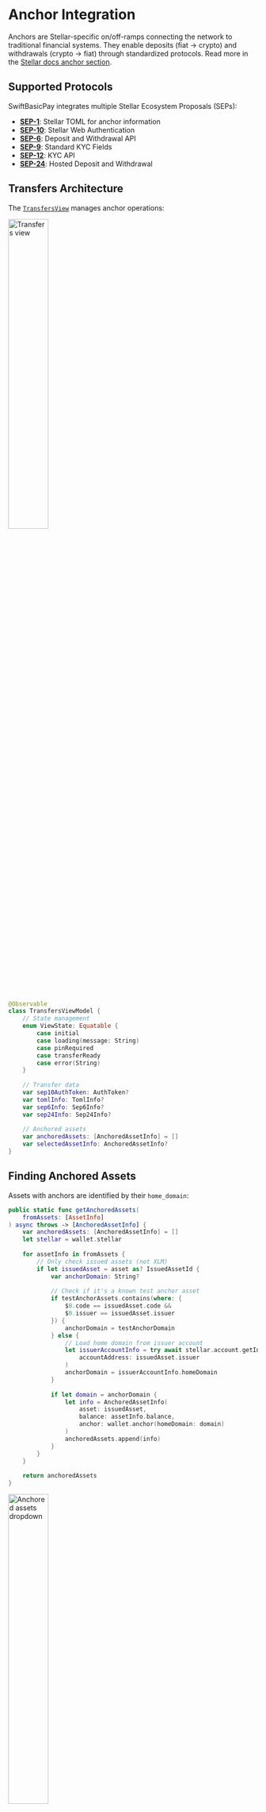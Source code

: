 # Anchor Integration

Anchors are Stellar-specific on/off-ramps connecting the network to traditional financial systems. They enable deposits (fiat → crypto) and withdrawals (crypto → fiat) through standardized protocols. Read more in the [Stellar docs anchor section](https://developers.stellar.org/docs/learn/fundamentals/anchors).

## Supported Protocols

SwiftBasicPay integrates multiple Stellar Ecosystem Proposals (SEPs):

- **[SEP-1](https://github.com/stellar/stellar-protocol/blob/master/ecosystem/sep-0001.md)**: Stellar TOML for anchor information
- **[SEP-10](https://github.com/stellar/stellar-protocol/blob/master/ecosystem/sep-0010.md)**: Stellar Web Authentication
- **[SEP-6](https://github.com/stellar/stellar-protocol/blob/master/ecosystem/sep-0006.md)**: Deposit and Withdrawal API
- **[SEP-9](https://github.com/stellar/stellar-protocol/blob/master/ecosystem/sep-0009.md)**: Standard KYC Fields
- **[SEP-12](https://github.com/stellar/stellar-protocol/blob/master/ecosystem/sep-0012.md)**: KYC API
- **[SEP-24](https://github.com/stellar/stellar-protocol/blob/master/ecosystem/sep-0024.md)**: Hosted Deposit and Withdrawal

## Transfers Architecture

The [`TransfersView`](https://github.com/Soneso/SwiftBasicPay/blob/main/SwiftBasicPay/View/TransfersView.swift) manages anchor operations:

<img src="./img/anchor/transfers_view.png" alt="Transfers view" width="40%">

```swift
@Observable
class TransfersViewModel {
    // State management
    enum ViewState: Equatable {
        case initial
        case loading(message: String)
        case pinRequired
        case transferReady
        case error(String)
    }
    
    // Transfer data
    var sep10AuthToken: AuthToken?
    var tomlInfo: TomlInfo?
    var sep6Info: Sep6Info?
    var sep24Info: Sep24Info?
    
    // Anchored assets
    var anchoredAssets: [AnchoredAssetInfo] = []
    var selectedAssetInfo: AnchoredAssetInfo?
}
```

## Finding Anchored Assets

Assets with anchors are identified by their `home_domain`:

```swift
public static func getAnchoredAssets(
    fromAssets: [AssetInfo]
) async throws -> [AnchoredAssetInfo] {
    var anchoredAssets: [AnchoredAssetInfo] = []
    let stellar = wallet.stellar
    
    for assetInfo in fromAssets {
        // Only check issued assets (not XLM)
        if let issuedAsset = asset as? IssuedAssetId {
            var anchorDomain: String?
            
            // Check if it's a known test anchor asset
            if testAnchorAssets.contains(where: { 
                $0.code == issuedAsset.code && 
                $0.issuer == issuedAsset.issuer 
            }) {
                anchorDomain = testAnchorDomain
            } else {
                // Load home domain from issuer account
                let issuerAccountInfo = try await stellar.account.getInfo(
                    accountAddress: issuedAsset.issuer
                )
                anchorDomain = issuerAccountInfo.homeDomain
            }
            
            if let domain = anchorDomain {
                let info = AnchoredAssetInfo(
                    asset: issuedAsset,
                    balance: assetInfo.balance,
                    anchor: wallet.anchor(homeDomain: domain)
                )
                anchoredAssets.append(info)
            }
        }
    }
    
    return anchoredAssets
}
```
<img src="./img/anchor/anchored_assets_dropdown.png" alt="Anchored assets dropdown" width="40%">

## SEP-1: Loading Anchor Information

The stellar.toml file provides anchor configuration:

```swift
@MainActor
private func checkWebAuth(anchor: stellar_wallet_sdk.Anchor) async {
    state = .loading(message: "Loading anchor configuration")
    tomlInfo = nil
    
    do {
        // Load TOML information through wallet SDK
        tomlInfo = try await anchor.sep1
    } catch {
        state = .error("Could not load anchor data: \(error.localizedDescription)")
        return
    }
    
    // Check for required endpoints
    guard tomlInfo?.webAuthEndpoint != nil else {
        state = .error("The anchor does not provide authentication service (SEP-10)")
        return
    }
    
    // Check for transfer servers
    let hasSep6 = tomlInfo?.transferServer != nil
    let hasSep24 = tomlInfo?.transferServerSep24 != nil
    
    if !hasSep6 && !hasSep24 {
        state = .error("Anchor does not support transfers")
        return
    }
    
    state = .pinRequired
}
```

## SEP-10: Web Authentication

Authenticating with the anchor using Stellar account:

<img src="./img/anchor/sep_10_pin.png" alt="SEP-10 PIN" width="40%">

```swift
@MainActor
func authenticateWithPin() async {
    guard !pin.isEmpty else {
        pinError = "Please enter your PIN"
        return
    }
    
    state = .loading(message: "Authenticating with anchor")
    
    // Get user's signing keypair
    var userKeyPair: SigningKeyPair?
    do {
        let authService = AuthService()
        userKeyPair = try authService.userKeyPair(pin: pin)
    } catch {
        pinError = error.localizedDescription
        state = .pinRequired
        return
    }
    
    // Clear PIN after use
    pin = ""
    
    // Authenticate with anchor
    let anchor = selectedAssetInfo.anchor
    do {
        let sep10 = try await anchor.sep10
        
        // Get authentication token
        sep10AuthToken = try await sep10.authenticate(
            userKeyPair: userKeyPair!
        )
        
        // Authentication successful
        await loadTransferInfo()
    } catch {
        pinError = "Authentication failed: \(error.localizedDescription)"
        state = .pinRequired
    }
}
```

## Loading Transfer Information

After authentication, load available transfer options:

```swift
@MainActor
private func loadTransferInfo() async {
    state = .loading(message: "Loading transfer options")
    
    guard let selectedAsset = selectedAssetInfo,
          let authToken = sep10AuthToken else {
        return
    }
    
    let anchor = selectedAsset.anchor
    
    // Load SEP-6 info if available
    if tomlInfo?.transferServer != nil {
        do {
            let sep6 = try await anchor.sep6()
            sep6Info = try await sep6.info(authToken: authToken)
        } catch {
            // SEP-6 not available or failed
        }
    }
    
    // Load SEP-24 info if available
    if tomlInfo?.transferServerSep24 != nil {
        do {
            let sep24 = try await anchor.sep24()
            sep24Info = try await sep24.info()
        } catch {
            // SEP-24 not available or failed
        }
    }
    
    state = .transferReady
}
```

## New Transfer View

The [`NewTransferView`](https://github.com/Soneso/SwiftBasicPay/blob/main/SwiftBasicPay/View/NewTransferView.swift) displays transfer options:

<img src="./img/anchor/sep_6_methods_buttons.png" alt="Transfer methods" width="40%">

```swift
struct NewTransferView: View {
    private var assetInfo: AnchoredAssetInfo
    private var authToken: AuthToken
    private var sep6Info: Sep6Info?
    private var sep24Info: Sep24Info?
    
    var body: some View {
        ScrollView {
            VStack(spacing: 24) {
                if sep6Info != nil {
                    sep6TransferCard
                }
                
                if sep24Info != nil {
                    sep24TransferCard
                }
            }
        }
    }
}
```

## SEP-6 Deposit

<img src="./img/anchor/sep_6_deposit_stepper.png" alt="SEP-6 deposit stepper" width="40%">

The deposit process using SEP-6:

```swift
private var sep6TransferCard: some View {
    VStack(alignment: .leading, spacing: 16) {
        // Header
        HStack {
            Image(systemName: "6.circle.fill")
                .font(.title2)
                .foregroundStyle(.blue)
            
            VStack(alignment: .leading) {
                Text("SEP-6 Transfers")
                    .font(.headline)
                Text("Traditional transfer protocol")
                    .font(.caption)
                    .foregroundStyle(.secondary)
            }
        }
        
        // Deposit button
        if let depositInfo = sep6Info?.deposit,
           let assetDepositInfo = depositInfo[assetInfo.code],
           assetDepositInfo.enabled {
            
            Button(action: { showSep6DepositSheet = true }) {
                transferButton(
                    title: "Deposit",
                    icon: "arrow.down.circle.fill",
                    color: .green
                )
            }
            .sheet(isPresented: $showSep6DepositSheet) {
                Sep6DepositStepper(
                    anchoredAsset: assetInfo,
                    depositInfo: assetDepositInfo,
                    authToken: authToken,
                    savedKycData: savedKycData
                )
            }
        }
    }
}
```
## Transfer data

## SEP-12: KYC Integration

<img src="./img/anchor/sep_6_deposit_kyc_form.png" alt="SEP-6 deposit KYC form" width="40%">


Managing KYC data for transfers:

```swift

```

<img src="./img/anchor/sep_6_deposit_kyc_accepted.png" alt="SEP-6 deposit KYC accepted" width="40%">


## Fee Calculation

Getting fee information before transfers:

```swift
private func loadFeeInfo() async {
    guard let sep6Info = sep6Info,
          sep6Info.fee?.enabled == true else {
        return
    }
    
    do {
        let sep6 = try await anchor.sep6()
        let feeResponse = try await sep6.fee(
            authToken: authToken,
            operation: "deposit",
            assetCode: asset.code,
            amount: amount
        )
        
        feeAmount = feeResponse.fee
    } catch {
        // Handle fee loading error
    }
}
```

<img src="./img/anchor/sep_6_deposit_fee.png" alt="Fee display" width="40%">


## Summary

<img src="./img/anchor/sep_6_depost_summary.png" alt="Deposit sumary" width="40%">

## Success Handling

After successful transfer initiation:

<img src="./img/anchor/sep_6_deposit_submitted.png" alt="Deposit sumary" width="40%">

// TODO: update image

```swift
struct Sep6TransferResponseView: View {
    let response: Sep6TransferResponse
    
    var body: some View {
        VStack(spacing: 20) {
            Image(systemName: "checkmark.circle.fill")
                .font(.system(size: 60))
                .foregroundStyle(.green)
            
            Text("Transfer Initiated")
                .font(.title2)
                .fontWeight(.semibold)
            
            if let instructions = response.instructions {
                VStack(alignment: .leading, spacing: 12) {
                    Text("Instructions:")
                        .font(.headline)
                    
                    ForEach(instructions, id: \.self) { instruction in
                        Text("• \(instruction)")
                            .font(.body)
                    }
                }
                .padding()
                .background(Color(.systemGray6))
                .cornerRadius(12)
            }
            
            if let eta = response.eta {
                Label("Estimated time: \(eta) seconds", 
                      systemImage: "clock")
                    .font(.caption)
                    .foregroundStyle(.secondary)
            }
        }
    }
}
```

## Transfer History

<img src="./img/anchor/history_mode.png" alt="Transfer history" width="40%">

Track transfer status and history:

```swift
struct TransferHistoryView: View {
    @State private var transfers: [TransferRecord] = []
    
    var body: some View {
        List(transfers) { transfer in
            TransferRow(transfer: transfer)
        }
        .onAppear {
            Task {
                await loadTransferHistory()
            }
        }
    }
    
    private func loadTransferHistory() async {
        // Load from anchor's transaction endpoint
        let sep6 = try await anchor.sep6()
        let transactions = try await sep6.transactions(
            authToken: authToken,
            assetCode: asset.code
        )
        
        transfers = transactions.transactions
    }
}
```

## SEP-6 Withdrawal

![SEP-6 withdrawal](./img/anchor/sep_6_methods_buttons.png)

```swift
// Withdrawal button
if let withdrawInfo = sep6Info?.withdraw,
   let assetWithdrawInfo = withdrawInfo[assetInfo.code],
   assetWithdrawInfo.enabled {
    
    Button(action: { showSep6WithdrawalSheet = true }) {
        transferButton(
            title: "Withdraw",
            icon: "arrow.up.circle.fill",
            color: .orange
        )
    }
    .sheet(isPresented: $showSep6WithdrawalSheet) {
        Sep6WithdrawalStepper(
            anchoredAsset: assetInfo,
            withdrawInfo: assetWithdrawInfo,
            authToken: authToken,
            savedKycData: savedKycData
        )
    }
}
```

## SEP-24: Interactive Transfers

### Hosted Deposit/Withdrawal

SEP-24 uses web views for the transfer process:

![SEP-24 interactive](./img/anchor/sep_24_deposit_interactive.png)

```swift
private func loadSep24InteractiveUrl(forMode mode: String) async {
    isLoadingSep24InteractiveUrl = true
    loadingSep24InteractiveUrlErrorMessage = nil
    
    do {
        let sep24 = try await assetInfo.anchor.sep24()
        
        // Prepare interactive request
        let request = Sep24InteractiveRequest(
            authToken: authToken,
            assetCode: assetInfo.code,
            assetIssuer: assetInfo.issuer
        )
        
        // Get interactive URL based on mode
        let response: Sep24InteractiveResponse
        if mode == "deposit" {
            response = try await sep24.deposit(request: request)
        } else {
            response = try await sep24.withdraw(request: request)
        }
        
        sep24InteractiveUrl = response.url
        sep24OperationMode = mode
        showSep24InteractiveUrlSheet = true
        
    } catch {
        loadingSep24InteractiveUrlErrorMessage = error.localizedDescription
    }
    
    isLoadingSep24InteractiveUrl = false
}
```

### Interactive Web View

Display the anchor's web interface:

```swift
struct InteractiveWebView: View {
    let url: String
    @Environment(\.dismiss) var dismiss
    
    var body: some View {
        NavigationStack {
            WebView(url: URL(string: url)!)
                .navigationTitle("Complete Transfer")
                .navigationBarTitleDisplayMode(.inline)
                .toolbar {
                    ToolbarItem(placement: .navigationBarTrailing) {
                        Button("Done") {
                            dismiss()
                        }
                    }
                }
        }
    }
}
```

## Key Features

1. **Multi-Protocol Support**: SEP-6 and SEP-24 transfers
2. **Authentication**: SEP-10 web authentication
3. **KYC Management**: SEP-12 data collection
4. **Fee Transparency**: Pre-transfer fee calculation
5. **Status Tracking**: Monitor transfer progress
6. **Interactive Flows**: Web-based transfers via SEP-24
7. **Secure Storage**: KYC data encrypted locally

## Testing with Stellar Test Anchor

Use predefined test assets (SRT, USDC) from `anchor-sep-server-dev.stellar.org`:
1. Add trustline to SRT or USDC
2. Navigate to Transfers tab
3. Select the anchored asset
4. Authenticate with PIN
5. Choose deposit or withdrawal
6. Complete the transfer flow

## Production Considerations

1. **Anchor Discovery**: Implement anchor search/directory
2. **Multi-Anchor Support**: Allow multiple anchors per asset
3. **Transaction Monitoring**: WebSocket connections for updates
4. **Error Recovery**: Retry mechanisms for failed transfers
5. **Compliance**: Implement required regulatory checks
6. **User Education**: Clear explanations of transfer processes

## Next Steps

This completes the SwiftBasicPay tutorial series. You now have a comprehensive understanding of:
- Secure key management
- Stellar account operations
- Asset management and trustlines
- Payment systems (simple and path)
- Anchor integrations for fiat on/off-ramps

For more information, visit the [Stellar documentation](https://developers.stellar.org).